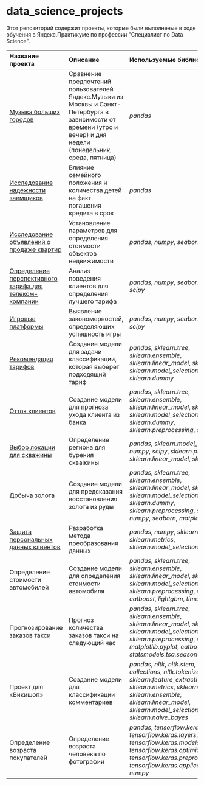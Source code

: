 # data_science_projects
Этот репозиторий содержит проекты, которые были выполненые в ходе обучения в Яндекс.Практикуме по профессии "Специалист по Data Science".

| Название проекта | Описание | Используемые библиотеки | 
| :---------------------- | :---------------------- | :---------------------- |
| [Музыка больших городов](https://github.com/Kiseleva-T/data_science_projects/tree/main/Музыка%20больших%20городов "Музыка больших городов") | Сравнение предпочтений пользователей Яндекс.Музыки из Москвы и Санкт-Петербурга в зависимости от времени (утро и вечер) и дня недели (понедельник, среда, пятница)| *pandas* |
| [Исследование надежности заемщиков](https://github.com/Kiseleva-T/data_science_projects/tree/main/Исследование%20надежности%20заемщиков "Исследование надежномти заемщиков") | Влияние семейного положения и количества детей на факт погашения кредита в срок | *pandas* |
| [Исследование объявлений о продаже квартир](https://github.com/Kiseleva-T/data_science_projects/tree/main/Исследования%20объявлений%20о%20продаже%20квартир "Исследование объявлений о продаже квартир") | Установление параметров для определения стоимости объектов недвижимости | *pandas*, *numpy*, *seaborn*, *matplotlib* |
| [Определение перспективного тарифа для телеком-компании](https://github.com/Kiseleva-T/data_science_projects/tree/main/Определение%20тарифа%20для%20компании "Определение перспективного тарифа для телеком-компании") | Анализ поведения клиентов для определения лучшего тарифа | *pandas*, *numpy*, *seaborn*, *matplotlib*, *scipy* |
| [Игровые платформы](https://github.com/Kiseleva-T/data_science_projects/tree/main/Сборный%20проект-1 "Компьютерные игры") | Выявление закономерностей, определяющих успешность игры | *pandas*, *numpy*, *seaborn*, *matplotlib*, *scipy* |
| [Рекомендация тарифов](https://github.com/Kiseleva-T/data_science_projects/tree/main/Рекомендация%20тарифов "Рекомендация тарифов") | Создание модели для задачи классификации, которая выберет подходящий тариф | *pandas*, *sklearn.tree*, *sklearn.ensemble*, *sklearn.linear_model*, *sklearn.metrics*, *sklearn.model_selection*, *sklearn.dummy* |
| [Отток клиентов](https://github.com/Kiseleva-T/data_science_projects/tree/main/Отток%20клиентов "Отток клиентов") | Создание модели для прогноза ухода клиента из банка | *pandas*, *sklearn.tree*, *sklearn.ensemble*, *sklearn.linear_model*, *sklearn.metrics*, *sklearn.model_selection*, *sklearn.dummy*, *sklearn.preprocessing*, *sklearn.utils* |
| [Выбор локации для скважины](https://github.com/Kiseleva-T/data_science_projects/tree/main/Выбор%20локации%20для%20скважины "Выбор локации для скважины") | Определение региона для бурения скважины | *pandas*, *sklearn.model_selection*, *numpy*, *scipy*, *sklearn.preprocessing*, *sklearn.linear_model*, *sklearn.metrics* |
| Добыча золота | Создание модели для предсказания восстановления золота из руды | *pandas*, *sklearn.tree*, *sklearn.ensemble*, *sklearn.linear_model*, *sklearn.metrics*, *sklearn.model_selection*, *sklearn.dummy*, *sklearn.preprocessing*, *sklearn.utils*, *numpy*, *seaborn*, *matplotlib* |
| [Защита персональных данных клиентов](https://github.com/Kiseleva-T/data_science_projects/tree/main/Защита%20персональных%20данных%20клиентов "Защита персональных данных клиентов") | Разработка метода преобразования данных | *pandas*, *numpy*, *sklearn.linear_model*, *sklearn.metrics*, *sklearn.model_selection* |
| Определение стоимости автомобилей | Создание модели для определения стоимости автомобиля |  *pandas*, *sklearn.tree*, *sklearn.ensemble*, *sklearn.linear_model*, *sklearn.metrics*, *sklearn.model_selection*, *sklearn.preprocessing*, *numpy*, *math*, *catboost*, *lightgbm*, *time* |
| Прогнозирование заказов такси | Прогноз количества заказов такси на следующий час | *pandas*, *sklearn.tree*, *sklearn.ensemble*, *sklearn.linear_model*, *sklearn.metrics*, *sklearn.model_selection*, *sklearn.preprocessing*, *numpy*, *matplotlib.pyplot*, *catboost*, *lightgbm*, *statsmodels.tsa.seasonal* |
| Проект для «Викишоп» | Создание модели для классификации комментариев | *pandas*, *nltk*, *nltk.stem*, *nltk.corpus*, *collections*, *nltk.tokenize*, *re*, *tqdm*, *sklearn.feature_extraction.text*, *sklearn.metrics*, *sklearn.tree*, *sklearn.ensemble*, *sklearn.linear_model*, *sklearn.model_selection*, *sklearn.naive_bayes* |
| Определение возраста покупателей | Определение возраста человека по фотографии | *pandas*, *tensorflow.keras.datasets*, *tensorflow.keras.layers*, *tensorflow.keras.models*, *tensorflow.keras.optimizers*, *tensorflow.keras.preprocessing.image*, *tensorflow.keras.applications.resnet*, *numpy* |
